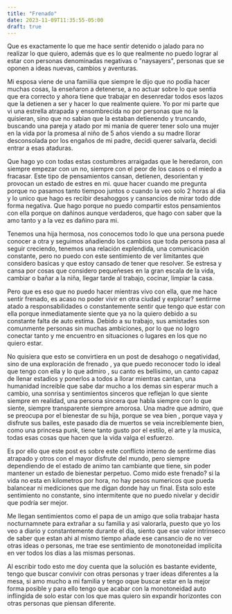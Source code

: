```yaml
---
title: "Frenado"
date: 2023-11-09T11:35:55-05:00
draft: true
---
```

Que es exactamente lo que me hace sentir detenido o jalado para no realizar lo que quiero, además que es lo que realmente no puedo lograr al estar con personas denominadas negativas o "naysayers", personas que se oponen a ideas nuevas, cambios y aventuras.

Mi esposa viene de una famiilia que siempre le dijo que no podía hacer muchas cosas, la enseñaron a detenerse, a no actuar sobre lo que sentia que era correcto y ahora tiene que trabajar en desenredar todos esos lazos que la detienen a ser y hacer lo que realmente quiere. Yo por mi parte que vi una estrella atrapada y ensombrecida no por personas que no la quisieran, sino que no sabian que la estaban detienendo y truncando, buscando una pareja y atado por mi mania de querer tener solo una mujer en la vida por la promesa al niño de 5 años viendo a su madre llorar desconsolada por los engaños de mi padre, decidi querer salvarla, decidi entrar a esas ataduras.

Que hago yo con todas estas costumbres arraigadas que le heredaron, con siempre empezar con un no, siempre con el peor de los casos o el miedo a fracasar. Este tipo de pensamientos cansan, detienen, desorientan y provocan un estado de estres en mi. quue hacer cuando me pregunta porque no pasamos tanto tiempoo juntos o cuando la veo solo 2 horas al dia y lo unico que hago es recibir desahoggos y cansancios de mirar todo dde forma negativa. Que hago porque no puedo compartir estos pensamientos con ella porque on dañinos aunque verdaderos, que hago con saber que la amo tanto y a la vez es dañino para mi.

Tenemos una hija hermosa, nos conocemos todo lo que una persona puede conocer a otra y seguimos añadiendo los cambios que toda persona pasa al seguir creciendo, tenemos una relación explendida, una comunicación constante, pero no puedo con este sentimiento de ver limitantes que considero basicas y que estoy cansado de tener que resolver. Se estresa y cansa por cosas que considero pequeñeses en la gran escala de la vida, cambiar o bañar a la niña, llegar tarde al trabajo, cocinar, limpiar la casa.

Pero que es eso que no puedo hacer mientras vivo con ella, que me hace sentir frenado, es acaso no poder vivir en otra ciudad y explorar?  sentirme atado a responsabilidades o constantemente sentir que tengo que estar con ella porque inmediatamente siente que ya no la quiero debido a su constante falta de auto estima. Debido a su trabajo, sus amistades son comunmente personas sin muchas ambiciones, por lo que no logro conectar tanto y me encuentro en situaciones o lugares en los que no quiero estar.

No quisiera que esto se convirtiera en un post de desahogo o negatividad, sino de una exploración de frenado , ya que puedo reconocer todo lo ideal que tengo con ella y lo que admiro , su canto es bellisimo, un canto capaz de llenar estadios y ponerlos a todos a llorar mientras cantan, una humanidad increible que sabe dar mucho a los demas sin esperar much a cambio, una sonrisa y sentimientos sinceros que reflejan lo que siente siempre en realidad, una persona sincera que habla siempre con lo que siente, siempre transparente siempre amorosa. Una madre que admiro, que se preocupa por el bienestar de su hija, porque se vea bien , porque vaya y disfrute sus bailes, este pasado dia de muertos se veia increiblemente bien, como una princesa punk, tiene tanto gusto por el estilo, el arte y la musica, todas esas cosas que hacen que la vida valga el esfuerzo.

Es por ello que este post es sobre este conflicto interno de sentirme dias atrapado y otros con el mayor disfrute del mundo, pero siempre dependiendo de el estado de animo tan cambiante que tiene, sin poder mantener un estado de bienestar perpetuo. Como mido este frenado? si la vida no esta en kilometros por hora, no hay pesos numericos que pueda balancear ni mediciones que me digan donde hay un final. Esta solo este sentimiento no constante, sino intermitente que no puedo nivelar y decidir que podría ser mejor.

Me llegan sentimientos como el papa de un amigo que solia trabajar hasta nocturnamnete para extrañar a su familia y asi valorarla, puesto que yo los veo a diario y constantemente durante el dia, siento que ese valor intrinseco de saber que estan ahi al mismo tiempo añade ese cansancio de no ver otras ideas o personas, me trae ese sentimiento de monotoneidad implicita en ver todos los dias a las mismas personas.

Al escribir todo esto me doy cuenta que la solución es bastante evidente, tengo que buscar convivir con otras personas y traer ideas diferentes a la mesa, si amo mucho a mi familia y tengo oque buscar estar en la mejor forma posible y para ello tengo que acabar con la monotoneidad auto inflingida de solo estar con los que mas quiero sin expandir horizontes con otras personas que piensan diferente.